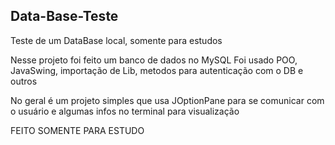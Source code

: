 ## Data-Base-Teste
Teste de um DataBase local, somente para estudos

Nesse projeto foi feito um banco de dados no MySQL
Foi usado POO, JavaSwing, importação de Lib, metodos para autenticação com o DB e outros

No geral é um projeto simples que usa JOptionPane para se comunicar com o usuário e algumas infos no terminal para visualização

FEITO SOMENTE PARA ESTUDO
